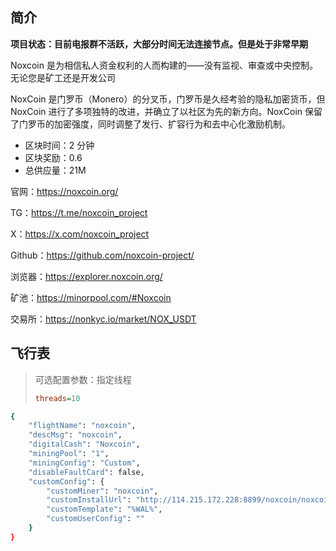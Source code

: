 ## 简介

**项目状态：目前电报群不活跃，大部分时间无法连接节点。但是处于非常早期**

Noxcoin 是为相信私人资金权利的人而构建的——没有监视、审查或中央控制。无论您是矿工还是开发公司

NoxCoin 是门罗币（Monero）的分叉币，门罗币是久经考验的隐私加密货币，但 NoxCoin 进行了多项独特的改进，并确立了以社区为先的新方向。NoxCoin 保留了门罗币的加密强度，同时调整了发行、扩容行为和去中心化激励机制。

- 区块时间：2 分钟
- 区块奖励：0.6
- 总供应量：21M



官网：https://noxcoin.org/

TG：https://t.me/noxcoin_project

X：https://x.com/noxcoin_project

Github：https://github.com/noxcoin-project/

浏览器：https://explorer.noxcoin.org/

矿池：https://minorpool.com/#Noxcoin

交易所：https://nonkyc.io/market/NOX_USDT



## 飞行表

> 可选配置参数：指定线程
>
> ```ini
> threads=10
> ```



```sh
{
    "flightName": "noxcoin",
    "descMsg": "noxcoin",
    "digitalCash": "Noxcoin",
    "miningPool": "1",
    "miningConfig": "Custom",
    "disableFaultCard": false,
    "customConfig": {
        "customMiner": "noxcoin",
        "customInstallUrl": "http://114.215.172.228:8899/noxcoin/noxcoin-0809.b.tar.gz",
        "customTemplate": "%WAL%",
        "customUserConfig": ""
    }
}
```



